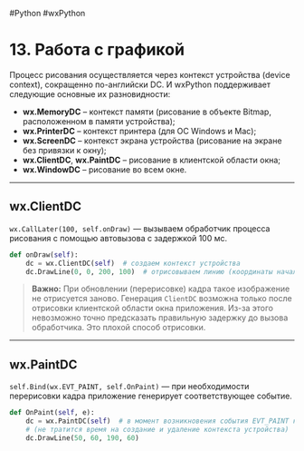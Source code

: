 #Python #wxPython

# 13. Работа с графикой

Процесс рисования осуществляется через контекст устройства (device context), сокращенно по-английски DC. 
И wxPython поддерживает следующие основные их разновидности:

- **wx.MemoryDC** – контекст памяти (рисование в объекте Bitmap, расположенном в памяти устройства);
- **wx.PrinterDC** – контекст принтера (для ОС Windows и Mac);
- **wx.ScreenDC** – контекст экрана устройства (рисование на экране без привязки к окну);
- **wx.ClientDC**, **wx.PaintDC** – рисование в клиентской области окна;
- **wx.WindowDC** – рисование во всем окне.

---

## wx.ClientDC

`wx.CallLater(100, self.onDraw)` — вызываем обработчик процесса рисования с помощью автовызова с задержкой 100 мс.

```python
def onDraw(self):			
    dc = wx.ClientDC(self)  # создаем контекст устройства
    dc.DrawLine(0, 0, 200, 100)  # отрисовываем линию (координаты начала и конца) в контексте
```

> **Важно:** При обновлении (перерисовке) кадра такое изображение не отрисуется заново. 
> Генерация `ClientDC` возможна только после отрисовки клиентской области окна приложения. 
> Из-за этого невозможно точно предсказать правильную задержку до вызова обработчика. 
> Это плохой способ отрисовки.

---

## wx.PaintDC

`self.Bind(wx.EVT_PAINT, self.OnPaint)` — при необходимости перерисовки кадра приложение генерирует соответствующее событие.

```python
def OnPaint(self, e):
    dc = wx.PaintDC(self)  # в момент возникновения события EVT_PAINT контекст PaintDC создается автоматически
    # (не тратится время на создание и удаление контекста устройства)
    dc.DrawLine(50, 60, 190, 60)
```
